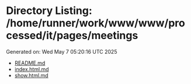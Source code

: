 # Directory Listing: /home/runner/work/www/www/processed/it/pages/meetings
Generated on: Wed May  7 05:20:16 UTC 2025

- [README.md](README.md)
- [index.html.md](index.html.md)
- [show.html.md](show.html.md)
